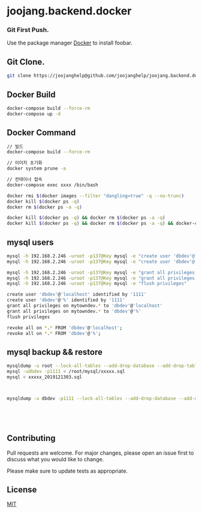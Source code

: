 # joojang.backend.docker

### Git First Push.

Use the package manager [Docker](https://www.docker.com) to install foobar.


## Git Clone.

```bash
git clone https://joojanghelp@github.com/joojanghelp/joojang.backend.docker.git
```

## Docker Build
```bash
docker-compose build --force-rm
docker-compose up -d
```

## Docker Command
```bash
// 빌드
docker-compose build --force-rm

// 이미지 초기화
docker system prune -a

// 컨테이너 접속
docker-compose exec xxxx /bin/bash

docker rmi $(docker images --filter "dangling=true" -q --no-trunc)
docker kill $(docker ps -q)
docker rm $(docker ps -a -q)

docker kill $(docker ps -q) && docker rm $(docker ps -a -q)
docker kill $(docker ps -q) && docker rm $(docker ps -a -q) && docker-compose build --force-rm
```
## mysql users

```bash
mysql -h 192.168.2.246 -uroot -p137@Key mysql -e "create user 'dbdev'@'localhost' identified by '1111'"
mysql -h 192.168.2.246 -uroot -p137@Key mysql -e "create user 'dbdev'@'%' identified by '1111'"

mysql -h 192.168.2.246 -uroot -p137@Key mysql -e "grant all privileges on *.* to 'dbdev'@'localhost'"
mysql -h 192.168.2.246 -uroot -p137@Key mysql -e "grant all privileges on *.* to 'dbdev'@'%'"
mysql -h 192.168.2.246 -uroot -p137@Key mysql -e "flush privileges"

create user 'dbdev'@'localhost' identified by '1111'
create user 'dbdev'@'%' identified by '1111'
grant all privileges on mytowndev.* to 'dbdev'@'localhost'
grant all privileges on mytowndev.* to 'dbdev'@'%'
flush privileges

revoke all on *.* FROM 'dbdev'@'localhost';
revoke all on *.* FROM 'dbdev'@'%';
```
## mysql backup && restore
```bash
mysqldump -u root --lock-all-tables --add-drop-database --add-drop-table --create-options --all-databases > /data/xxxxxx_2019121303.sql
mysql -udbdev -p1111 < /root/mysql/xxxxx.sql
mysql < xxxxx_2019121303.sql



mysqldump -u dbdev -p1111 --lock-all-tables --add-drop-database --add-drop-table --create-options --databases -d xxxxx > /data/xxxxxx_2019121303.sql






```

## Contributing
Pull requests are welcome. For major changes, please open an issue first to discuss what you would like to change.

Please make sure to update tests as appropriate.

## License
[MIT](https://choosealicense.com/licenses/mit/)
